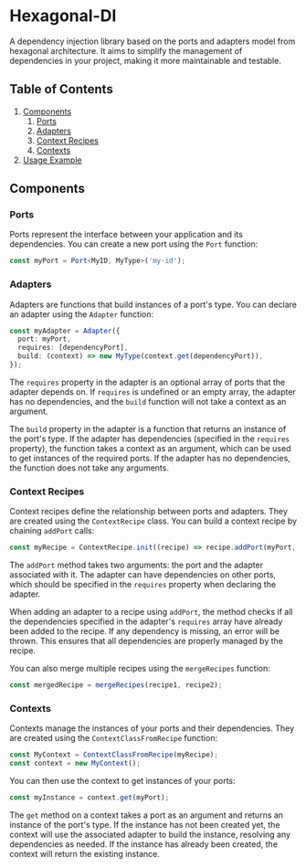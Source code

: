 # Hexagonal-DI

A dependency injection library based on the ports and adapters model from hexagonal architecture. It aims to simplify the management of dependencies in your project, making it more maintainable and testable.

## Table of Contents

1. [Components](#components)
   1. [Ports](#ports)
   2. [Adapters](#adapters)
   3. [Context Recipes](#context-recipes)
   4. [Contexts](#contexts)
2. [Usage Example](#usage-example)

## Components

### Ports

Ports represent the interface between your application and its dependencies. You can create a new port using the `Port` function:

```typescript
const myPort = Port<MyID, MyType>('my-id');
```

### Adapters

Adapters are functions that build instances of a port's type. You can declare an adapter using the `Adapter` function:

```typescript
const myAdapter = Adapter({
  port: myPort,
  requires: [dependencyPort],
  build: (context) => new MyType(context.get(dependencyPort)),
});
```

The `requires` property in the adapter is an optional array of ports that the adapter depends on. If `requires` is undefined or an empty array, the adapter has no dependencies, and the `build` function will not take a context as an argument.

The `build` property in the adapter is a function that returns an instance of the port's type. If the adapter has dependencies (specified in the `requires` property), the function takes a context as an argument, which can be used to get instances of the required ports. If the adapter has no dependencies, the function does not take any arguments.

### Context Recipes

Context recipes define the relationship between ports and adapters. They are created using the `ContextRecipe` class. You can build a context recipe by chaining `addPort` calls:

```typescript
const myRecipe = ContextRecipe.init((recipe) => recipe.addPort(myPort, myAdapter));
```

The `addPort` method takes two arguments: the port and the adapter associated with it. The adapter can have dependencies on other ports, which should be specified in the `requires` property when declaring the adapter.

When adding an adapter to a recipe using `addPort`, the method checks if all the dependencies specified in the adapter's `requires` array have already been added to the recipe. If any dependency is missing, an error will be thrown. This ensures that all dependencies are properly managed by the recipe.

You can also merge multiple recipes using the `mergeRecipes` function:

```typescript
const mergedRecipe = mergeRecipes(recipe1, recipe2);
```

### Contexts

Contexts manage the instances of your ports and their dependencies. They are created using the `ContextClassFromRecipe` function:

```typescript
const MyContext = ContextClassFromRecipe(myRecipe);
const context = new MyContext();
```

You can then use the context to get instances of your ports:

```typescript
const myInstance = context.get(myPort);
```

The `get` method on a context takes a port as an argument and returns an instance of the port's type. If the instance has not been created yet, the context will use the associated adapter to build the instance, resolving any dependencies as needed. If the instance has already been created, the context will return the existing instance.
